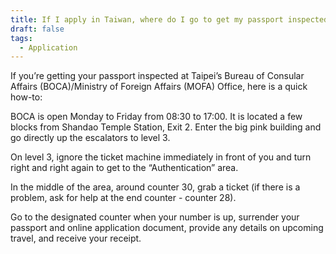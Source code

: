 ```yaml
---
title: If I apply in Taiwan, where do I go to get my passport inspected?
draft: false
tags:
  - Application
---
```

If you’re getting your passport inspected at Taipei’s Bureau of Consular Affairs (BOCA)/Ministry of Foreign Affairs (MOFA) Office, here is a quick how-to:

BOCA is open Monday to Friday from 08:30 to 17:00. It is located a few blocks from Shandao Temple Station, Exit 2. Enter the big pink building and go directly up the escalators to level 3.

On level 3, ignore the ticket machine immediately in front of you and turn right and right again to get to the “Authentication” area.

In the middle of the area, around counter 30, grab a ticket (if there is a problem, ask for help at the end counter - counter 28).

Go to the designated counter when your number is up, surrender your passport and online application document, provide any details on upcoming travel, and receive your receipt.